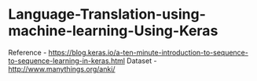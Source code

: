 # Language-Translation-using-machine-learning-Using-Keras

Reference - https://blog.keras.io/a-ten-minute-introduction-to-sequence-to-sequence-learning-in-keras.html
Dataset - http://www.manythings.org/anki/ 
